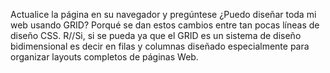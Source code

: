 Actualice la página en su navegador y pregúntese ¿Puedo diseñar toda mi web usando GRID? Porqué se
dan estos cambios entre tan pocas líneas de diseño CSS.
R//Si, si se pueda ya que el GRID es un sistema de diseño bidimensional es decir en filas y columnas diseñado especialmente para organizar layouts completos de páginas Web.
